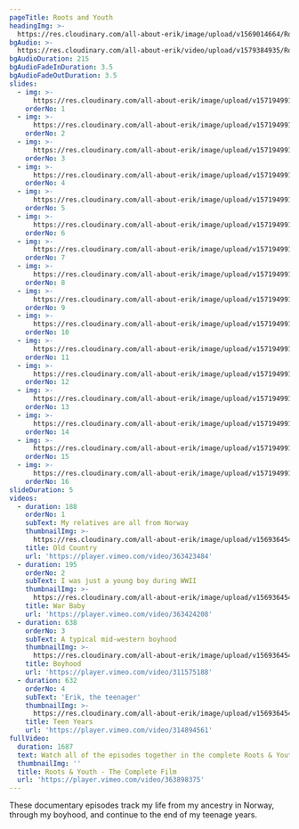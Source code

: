 ```yaml
---
pageTitle: Roots and Youth
headingImg: >-
  https://res.cloudinary.com/all-about-erik/image/upload/v1569014664/RootsAndYouth/rootsandyouth-u1271_rvbm7p.png
bgAudio: >-
  https://res.cloudinary.com/all-about-erik/video/upload/v1579384935/RootsAndYouth/Body_And_Soul_-_Coleman_Hawkins_uax5kc.mp3
bgAudioDuration: 215
bgAudioFadeInDuration: 3.5
bgAudioFadeOutDuration: 3.5
slides:
  - img: >-
      https://res.cloudinary.com/all-about-erik/image/upload/v1571949911/RootsAndYouth/Slideshow/slide_01_ryq6hq.jpg
    orderNo: 1
  - img: >-
      https://res.cloudinary.com/all-about-erik/image/upload/v1571949912/RootsAndYouth/Slideshow/slide_02_qmztsj.jpg
    orderNo: 2
  - img: >-
      https://res.cloudinary.com/all-about-erik/image/upload/v1571949911/RootsAndYouth/Slideshow/slide_03_y5nwqi.jpg
    orderNo: 3
  - img: >-
      https://res.cloudinary.com/all-about-erik/image/upload/v1571949911/RootsAndYouth/Slideshow/slide_04_jum9bi.jpg
    orderNo: 4
  - img: >-
      https://res.cloudinary.com/all-about-erik/image/upload/v1571949912/RootsAndYouth/Slideshow/slide_05_l0gddc.jpg
    orderNo: 5
  - img: >-
      https://res.cloudinary.com/all-about-erik/image/upload/v1571949911/RootsAndYouth/Slideshow/slide_06_vua5x6.jpg
    orderNo: 6
  - img: >-
      https://res.cloudinary.com/all-about-erik/image/upload/v1571949912/RootsAndYouth/Slideshow/slide_07_ruthys_bday_party_cur7rx.jpg
    orderNo: 7
  - img: >-
      https://res.cloudinary.com/all-about-erik/image/upload/v1571949912/RootsAndYouth/Slideshow/slide_08_dvtoij.jpg
    orderNo: 8
  - img: >-
      https://res.cloudinary.com/all-about-erik/image/upload/v1571949912/RootsAndYouth/Slideshow/slide_09_indianparty_xbewwe.jpg
    orderNo: 9
  - img: >-
      https://res.cloudinary.com/all-about-erik/image/upload/v1571949913/RootsAndYouth/Slideshow/slide_10_cotcgx.jpg
    orderNo: 10
  - img: >-
      https://res.cloudinary.com/all-about-erik/image/upload/v1571949914/RootsAndYouth/Slideshow/slide_11_Scoutcamp_lu8ynp.jpg
    orderNo: 11
  - img: >-
      https://res.cloudinary.com/all-about-erik/image/upload/v1571949914/RootsAndYouth/Slideshow/slide_12_cubscouts_bd7lul.jpg
    orderNo: 12
  - img: >-
      https://res.cloudinary.com/all-about-erik/image/upload/v1571949913/RootsAndYouth/Slideshow/slide_13_lnte37.jpg
    orderNo: 13
  - img: >-
      https://res.cloudinary.com/all-about-erik/image/upload/v1571949913/RootsAndYouth/Slideshow/slide_14_college_photo_txixmw.jpg
    orderNo: 14
  - img: >-
      https://res.cloudinary.com/all-about-erik/image/upload/v1571949913/RootsAndYouth/Slideshow/slide_15_aw9g4o.jpg
    orderNo: 15
  - img: >-
      https://res.cloudinary.com/all-about-erik/image/upload/v1571949914/RootsAndYouth/Slideshow/slide_16_bg52iu.jpg
    orderNo: 16
slideDuration: 5
videos:
  - duration: 188
    orderNo: 1
    subText: My relatives are all from Norway
    thumbnailImg: >-
      https://res.cloudinary.com/all-about-erik/image/upload/v1569364541/RootsAndYouth/oldcountry_jcz2o1.jpg
    title: Old Country
    url: 'https://player.vimeo.com/video/363423484'
  - duration: 195
    orderNo: 2
    subText: I was just a young boy during WWII
    thumbnailImg: >-
      https://res.cloudinary.com/all-about-erik/image/upload/v1569364541/RootsAndYouth/baby_wcxag2.jpg
    title: War Baby
    url: 'https://player.vimeo.com/video/363424208'
  - duration: 638
    orderNo: 3
    subText: A typical mid-western boyhood
    thumbnailImg: >-
      https://res.cloudinary.com/all-about-erik/image/upload/v1569364541/RootsAndYouth/boyhood_fejj05.jpg
    title: Boyhood
    url: 'https://player.vimeo.com/video/311575188'
  - duration: 632
    orderNo: 4
    subText: 'Erik, the teenager'
    thumbnailImg: >-
      https://res.cloudinary.com/all-about-erik/image/upload/v1569364541/RootsAndYouth/teenyears_um5duc.jpg
    title: Teen Years
    url: 'https://player.vimeo.com/video/314894561'
fullVideo:
  duration: 1687
  text: Watch all of the episodes together in the complete Roots & Youth film
  thumbnailImg: ''
  title: Roots & Youth - The Complete Film
  url: 'https://player.vimeo.com/video/363898375'
---
```

These documentary episodes track my life from my ancestry in Norway, through my boyhood, and continue to the end of my teenage years.
